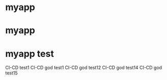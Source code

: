 # myapp
# myapp
# myapp test
CI-CD test1
CI-CD god test1
CI-CD god test12
CI-CD god test14
CI-CD god test15
